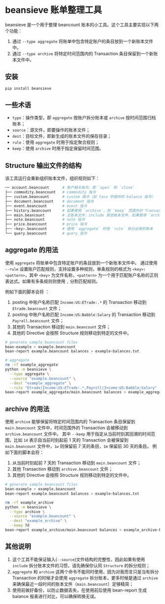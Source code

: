 # beansieve 账单整理工具

beansieve 是一个用于整理 beancount 账本的小工具。这个工具主要实现以下两个功能：

1. 通过 `--type aggregate` 将账单中包含特定账户的条目放到一个新账本文件中。
2. 通过 `--type archive` 将特定时间范围内的 Transaction 条目保留到一个新账本文件中。

## 安装

```bash
pip install beansieve
```

## 一些术语

- `type`：操作类型，即 `aggregate` 按账户拆分账本或 `archive` 按时间范围归档账本；
- `source`：源文件，即要操作的账本文件；
- `dest`：目标文件，即新生成的账本文件的保存目录；
- `rule`：使用 `aggregate` 时用于指定聚合规则；
- `keep`：使用 `archive` 时用于指定保留时间范围。

## Structure 输出文件的结构

该工具运行会重新组织账本文件，组织规则如下：

```bash
── account.beancount      # 账户相关指令，即 `open` 和 `close`
├── commodity.beancount   # commodity 指令
├── custom.beancount      # custom 指令（如 fava 中提供的 balance 指令）
├── document.beancount    # document 指令
├── event.beancount       # event 指令
├── history.beancount     # 如果使用 `archive`，则 `keep` 范围外的 Transaction 会被移动到此文件夹中
├── main.beancount        # 主账本文件，include 其他账本文件，如果使用 `archive` 则会包含 `keep` 范围内的 Transaction，如果使用 `aggregate` 则未匹配上的 Transaction 文件会被移动到此文件
├── note.beancount        # note 指令
├── price.beancount       # price 指令
├── <key>.beancount       # 使用 `aggregate` 时按 `rule` 拆分出来的账本
└── query.beancount       # query 指令
```

## aggregate 的用法

使用 `aggregate` 将账单中包含特定账户的条目放到一个新账本文件中。
通过使用 `--rule` 设置账户匹配规则，支持设置多种规则，单条规则的格式为 `<key>:<pattern>`，其中 `<key>` 为文件名称，`<pattern>` 为一个用于匹配账户名称的正则表达式。如果有多条规则则使用 `,` 分割匹配规则。

例如下面的脚本会将 ：

1. posting 中账户名称匹配 `Income:US:ETrade:.*` 的 Transaction 移动到 `Etrade.beancount` 文件；
2. posting 中账户名称匹配 `Income:US:Babble:Salary` 的 Transaction 移动到 `Payroll.beancount` 文件；
3. 其他的 Transaction 移动到 `main.beancount` 文件；
4. 其他的 Directive 会按照 Structure 规则移动到特定的文件中。

```bash
# generate sample beancount files
bean-example > example.beancount
bean-report example.beancount balances > example-balances.txt

# aggregate
rm -rf example_aggregate
python -m beansieve \
  --type aggregate \
  --source "example.beancount" \
  --dest "example_aggregate" \
  --rule "Etrade|Income:US:ETrade:.*,Payroll|Income:US:Babble:Salary"
bean-report example_aggregate/main.beancount balances > example_aggregate-balances.txt
```

## archive 的用法

使用 `archive` 能够保留将特定时间范围内的 Transaction 条目保留到 `main.beancount` 文件中，时间范围外的 Transaction 会被移动到 `archive.beancount` 文件中。
其中 `--keep` 用于指定从当前时刻其回溯的时间范围，比如 `1d` 表示自当前时刻起前 1 天的 Transaction 会被保留到 `main.beancount` 文件中，`1w` 则保留前 7 天的条目，`1m` 保留前 30 天的条目。
例如下面的脚本会将：

1. 从当前时刻起前 7 天的 Transaction 移动到 `main.beancount` 文件；
2. 其他 Transaction 移动到 `archive.beancount` 文件；
4. 其他的 Directive 会按照 Structure 规则移动到特定的文件中。

```bash
# generate sample beancount files
bean-example > example.beancount
bean-report example.beancount balances > example-balances.txt

rm -rf example_archive
python -m beansieve \
  --type archive \
  --source "example.beancount" \
  --dest "example_archive" \
  --keep 7d
bean-report example_archive/main.beancount balances > example_archive-balances.txt
```

## 其他说明

1. 这个工具不能保证输入(`--source`)文件结构的完整性，因此如果有使用 `include` 拆分账本文件的习惯，请先确保你认同 `Structure` 的拆分规则；
2. `aggregate` 和 `archive` 这两个命令不能同时使用，因为对我而言只是当有拆分 Transaction 的时候才会使用 `aggregate` 拆分账本，更多时候是通过 `archive` 来确保最近一段时间的账本文件（`main.beancount`）足够精简；
3. 使用前做好备份，以防止数据丢失，在使用前后使用 bean-report 生成 balance 报表进行对比，可以确保转换无误。
